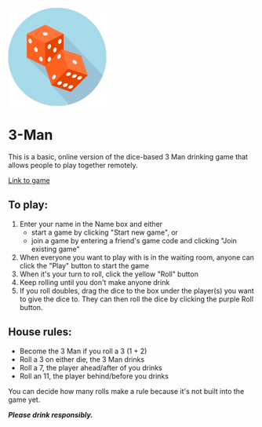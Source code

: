 ![logo](/assets/dice-favicon-mini.png)

# 3-Man

This is a basic, online version of the dice-based 3 Man drinking game that allows people to play together remotely. 

[Link to game](http://thawing-coast-09087.herokuapp.com/)


## To play:
1. Enter your name in the Name box and either
    * start a game by clicking "Start new game", or 
    * join a game by entering a friend's game code and clicking "Join existing game"
2. When everyone you want to play with is in the waiting room, anyone can click the "Play" button to start the game
3. When it's your turn to roll, click the yellow "Roll" button
4. Keep rolling until you don't make anyone drink
5. If you roll doubles, drag the dice to the box under the player(s) you want to give the dice to. They can then roll the dice by clicking the purple Roll button.

## House rules:
* Become the 3 Man if you roll a 3 (1 + 2)
* Roll a 3 on either die, the 3 Man drinks
* Roll a 7, the player ahead/after of you drinks
* Roll an 11, the player behind/before you drinks

You can decide how many rolls make a rule because it's not built into the game yet.


***Please drink responsibly.***
